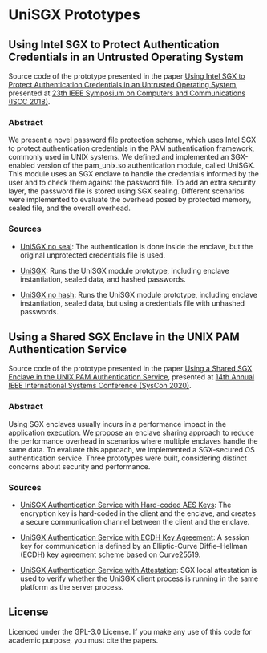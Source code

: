 # UniSGX Prototypes

## Using Intel SGX to Protect Authentication Credentials in an Untrusted Operating System

Source code of the prototype presented in the paper [Using Intel SGX to Protect Authentication Credentials in an Untrusted Operating System](https://ieeexplore.ieee.org/document/8538470), presented at [23th IEEE Symposium on Computers and Communications (ISCC 2018)](https://iscc2018.ieee-iscc.org).

### Abstract
We present a novel password file protection scheme, which uses Intel SGX to protect authentication credentials in the PAM authentication framework, commonly used in UNIX systems. We defined and implemented an SGX-enabled version of the pam_unix.so authentication module, called UniSGX. This module uses an SGX enclave to handle the credentials informed by the user and to check them against the password file. To add an extra security layer, the password file is stored using SGX sealing. Different scenarios were implemented to evaluate the overhead posed by protected memory, sealed file, and the overall overhead.

### Sources
- [UniSGX no seal](https://github.com/newtoncw/unisgx/tree/master/unisgx_no_seal): The authentication is done inside the enclave, but the original unprotected credentials file is used.

- [UniSGX](https://github.com/newtoncw/unisgx/tree/master/unisgx): Runs the UniSGX module prototype, including enclave instantiation, sealed data, and hashed passwords.

- [UniSGX no hash](https://github.com/newtoncw/unisgx/tree/master/unisgx_no_hash): Runs the UniSGX module prototype, including enclave instantiation, sealed data, but using a credentials file with unhashed passwords.

## Using a Shared SGX Enclave in the UNIX PAM Authentication Service

Source code of the prototype presented in the paper [Using a Shared SGX Enclave in the UNIX PAM Authentication Service](https://2020.ieeesyscon.org), presented at [14th Annual IEEE International Systems Conference (SysCon 2020)](https://2020.ieeesyscon.org).

### Abstract
Using SGX enclaves usually incurs in a performance impact in the application execution. We propose an enclave sharing approach to reduce the performance overhead in scenarios where multiple enclaves handle the same data. To evaluate this approach, we implemented a SGX-secured OS authentication service. Three prototypes were built, considering distinct concerns about security and performance.

### Sources
- [UniSGX Authentication Service with Hard-coded AES Keys](https://github.com/newtoncw/unisgx/tree/master/unisgx_auth_server_hard_aes): The encryption key is hard-coded in the client and the enclave, and creates a secure communication channel between the client and the enclave.

- [UniSGX Authentication Service with ECDH Key Agreement](https://github.com/newtoncw/unisgx/tree/master/unisgx_auth_server_ecdh_agreement): A session key for communication is defined by an Elliptic-Curve Diffie–Hellman (ECDH) key agreement scheme based on Curve25519.

- [UniSGX Authentication Service with Attestation](https://github.com/newtoncw/unisgx/tree/master/unisgx_auth_server_attestation): SGX local attestation is used to verify whether the UniSGX client process is running in the same platform as the server process.

## License

Licenced under the GPL-3.0 License. If you make any use of this code for academic purpose, you must cite the papers.
